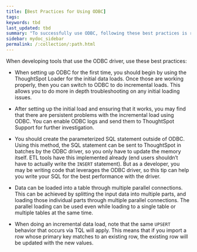 ```yaml
---
title: [Best Practices for Using ODBC]
tags:
keywords: tbd
last_updated: tbd
summary: "To successfully use ODBC, following these best practices is recommended."
sidebar: mydoc_sidebar
permalink: /:collection/:path.html
---
```


When developing tools that use the ODBC driver, use these best practices:

* When setting up ODBC for the first time, you should begin by using the ThoughtSpot Loader for the initial data loads. Once those are working properly, then you can switch to ODBC to do incremental loads. This allows you to do more in depth troubleshooting on any initial loading issues.

* After setting up the initial load and ensuring that it works, you may find that there are persistent problems with the incremental load using ODBC. You can enable ODBC logs and send them to ThoughtSpot Support for further investigation.

* You should create the parameterized SQL statement outside of ODBC. Using this method, the SQL statement can be sent to ThoughtSpot in batches by the ODBC driver, so you only have to update the memory itself. ETL tools have this implemented already (end users shouldn’t have to actually write the `INSERT` statement). But as a developer, you may be writing code that leverages the ODBC driver, so this tip can help you write your SQL for the best performance with the driver.

* Data can be loaded into a table through multiple parallel connections. This can be achieved by splitting the input data into multiple parts, and loading those individual parts through multiple parallel connections. The parallel loading can be used even while loading to a single table or multiple tables at the same time.

* When doing an incremental data load, note that the same `UPSERT` behavior that occurs via TQL will apply. This means that if you import a row whose primary key matches to an existing row, the existing row will be updated with the new values.
